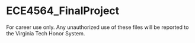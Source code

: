 # ECE4564_FinalProject
For career use only. Any unauthorized use of these files will be reported to the Virginia Tech Honor System.
